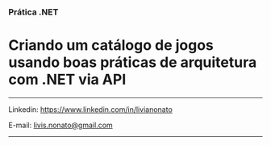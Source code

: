 ### Prática .NET
# Criando um catálogo de jogos usando boas práticas de arquitetura com .NET via API

__________________________________

Linkedin: https://www.linkedin.com/in/livianonato

E-mail: livis.nonato@gmail.com

__________________________________
